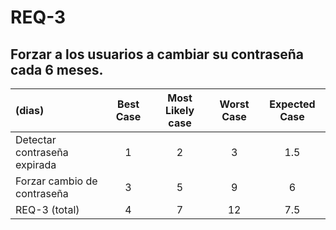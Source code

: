 # REQ-3
## Forzar a los usuarios a cambiar su contraseña cada 6 meses.



| (dias)                         | Best Case |  Most Likely case |  Worst Case |  Expected Case | 
| :---                          |    :----:   |     :----:   |     :----:   |     :----:   | 
| Detectar contraseña expirada  | 1           |  2       |  3       |  1.5      | 
| Forzar cambio de contraseña  | 3            |  5     |  9      |  6       | 
| REQ-3 (total)                 | 4            |  7     |  12      |  7.5       | 
